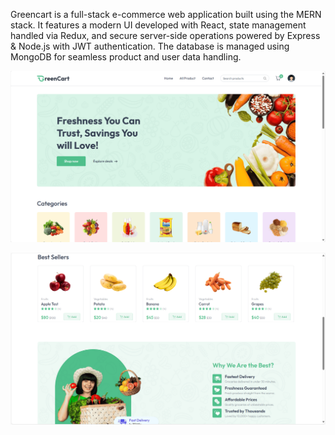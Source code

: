 Greencart is a full-stack e-commerce web application built using the MERN stack. It features a modern UI developed with React, state management handled via Redux, and secure server-side operations powered by Express & Node.js with JWT authentication. The database is managed using MongoDB for seamless product and user data handling.





![image alt](https://github.com/VAMSI129325/GREENCART/blob/86d6a99f9290529577e8db507a66167693be941b/Screenshot%202025-08-24%20140800.jpg)

![image alt](https://github.com/VAMSI129325/GREENCART/blob/6dfac773e303bff0ff12bc139a7031b1831879d3/Screenshot%202025-08-24%20140819.jpg)


